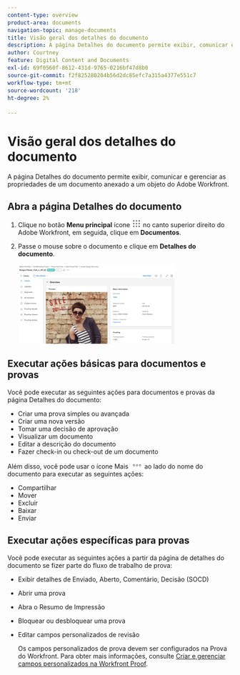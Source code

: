 ```yaml
---
content-type: overview
product-area: documents
navigation-topic: manage-documents
title: Visão geral dos detalhes do documento
description: A página Detalhes do documento permite exibir, comunicar e gerenciar as propriedades de um documento anexado a um objeto do Adobe Workfront.
author: Courtney
feature: Digital Content and Documents
exl-id: 69f0560f-8612-431d-9765-0216bf47d8b0
source-git-commit: f2f825280204b56d2dc85efc7a315a4377e551c7
workflow-type: tm+mt
source-wordcount: '218'
ht-degree: 2%

---
```


# Visão geral dos detalhes do documento

A página Detalhes do documento permite exibir, comunicar e gerenciar as propriedades de um documento anexado a um objeto do Adobe Workfront.

## Abra a página Detalhes do documento

1. Clique no botão **Menu principal** ícone ![](assets/main-menu-icon.png) no canto superior direito do Adobe Workfront, em seguida, clique em **Documentos**.

1. Passe o mouse sobre o documento e clique em **Detalhes do documento**.

   ![](assets/document-details-350x179.png)

## Executar ações básicas para documentos e provas

Você pode executar as seguintes ações para documentos e provas da página Detalhes do documento:

* Criar uma prova simples ou avançada
* Criar uma nova versão
* Tomar uma decisão de aprovação
* Visualizar um documento
* Editar a descrição do documento
* Fazer check-in ou check-out de um documento

Além disso, você pode usar o ícone Mais ![](assets/more-icon.png) ao lado do nome do documento para executar as seguintes ações:

* Compartilhar
* Mover
* Excluir
* Baixar
* Enviar

## Executar ações específicas para provas

Você pode executar as seguintes ações a partir da página de detalhes do documento se fizer parte do fluxo de trabalho de prova:

* Exibir detalhes de Enviado, Aberto, Comentário, Decisão (SOCD)
* Abrir uma prova
* Abra o Resumo de Impressão
* Bloquear ou desbloquear uma prova
* Editar campos personalizados de revisão

   Os campos personalizados de prova devem ser configurados na Prova do Workfront. Para obter mais informações, consulte [Criar e gerenciar campos personalizados na Workfront Proof](../../workfront-proof/wp-acct-admin/account-settings/create-and-manage-custom-fields.md).
